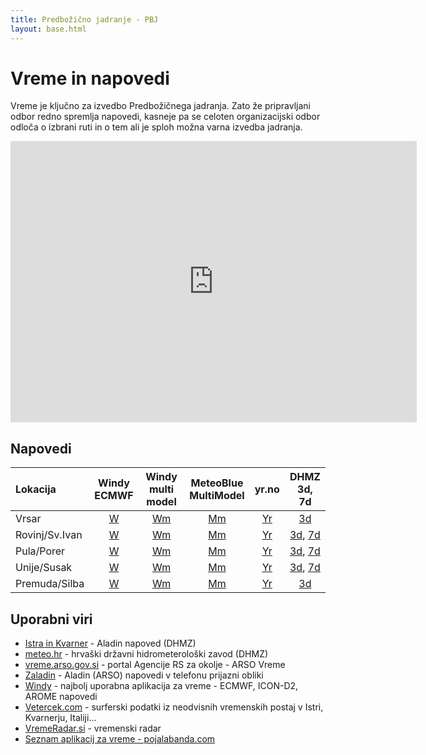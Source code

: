 ```yaml
---
title: Predbožično jadranje - PBJ
layout: base.html
---
```


# Vreme in napovedi
Vreme je ključno za izvedbo Predbožičnega jadranja. Zato že pripravljani odbor redno spremlja napovedi, kasneje pa se celoten organizacijski odbor odloča o izbrani ruti in o tem ali je sploh možna varna izvedba jadranja.

<iframe width="650" height="450" src="https://embed.windy.com/embed2.html?lat=44.665&lon=14.100&detailLat=46.050&detailLon=14.505&width=650&height=450&zoom=8&level=surface&overlay=wind&product=ecmwf&menu=&message=true&marker=true&calendar=now&pressure=&type=map&location=coordinates&detail=&metricWind=kt&metricTemp=%C2%B0C&radarRange=-1" frameborder="0"></iframe>

## Napovedi

| Lokacija       | Windy<br>ECMWF | Windy<br>multi model | MeteoBlue<br>MultiModel | yr.no | DHMZ<br>3d, 7d |
|:---------------|:--------------:|:----------------:|:-----------------------:|:-----:|:--------------:|
| Vrsar          | [W](https://www.windy.com/45.156/13.591?45.153,13.591,15) | [Wm](https://www.windy.com/multimodel/45.156/13.591?45.153,13.591,15) | [Mm](https://www.meteoblue.com/en/weather/forecast/multimodel/vrsar_croatia_3187145) | [Yr](https://www.yr.no/en/forecast/graph/2-3187145/Croatia/Istria/Municipality%20of%20Vrsar%20-%20Orsera/Vrsar) | [3d](https://meteo.hr/prognoze.php?Code=Vrsar&id=prognoza&section=prognoze_model&param=3d) |
| Rovinj/Sv.Ivan | [W](https://www.windy.com/45.043/13.614?44.600,13.609,8) | [Wm](https://www.windy.com/multimodel/45.043/13.614?44.600,13.609,8) | [Mm](https://www.meteoblue.com/en/weather/forecast/multimodel/rovinj_croatia_3191518) | [Yr](https://www.yr.no/en/forecast/graph/2-3191518/Croatia/Istria/Town%20of%20Rovinj%20-%20Rovigno/Rovinj) | [3d](https://meteo.hr/prognoze.php?Code=Rovinj&id=prognoza&section=prognoze_model&param=3d), [7d](https://meteo.hr/prognoze.php?Code=14303&id=prognoza&section=prognoze_model&param=7d&el=hrvatska) |
| Pula/Porer     | [W](https://www.windy.com/44.758/13.891?44.310,13.889,8) | [Wm](https://www.windy.com/multimodel/44.758/13.891?44.310,13.889,8) | [Mm](https://www.meteoblue.com/en/weather/forecast/multimodel/pula_croatia_3192224) | [Yr](https://www.yr.no/en/forecast/graph/2-12089404/Croatia/Istria/Porer%20Rock%20Light) | [3d](https://meteo.hr/prognoze.php?Code=Pula&id=prognoza&section=prognoze_model&param=3d), [7d](https://meteo.hr/prognoze.php?Code=14307&id=prognoza&section=prognoze_model&param=7d&el=hrvatska) |
| Unije/Susak    | [W](https://www.windy.com/44.637/14.249?44.188,14.247,8) | [Wm](https://www.windy.com/multimodel/44.510/14.303?44.062,14.301,8) | [Mm](https://www.meteoblue.com/en/weather/forecast/multimodel/unije_croatia_3188481) | [Yr](https://www.yr.no/en/forecast/graph/2-3188481/Croatia/County%20of%20Primorje-Gorski%20Kotar/Town%20of%20Mali%20Lo%C5%A1inj/Unije) | [3d](https://meteo.hr/prognoze.php?Code=Unije&id=prognoza&section=prognoze_model&param=3d), [7d](https://meteo.hr/prognoze.php?Code=14314&id=prognoza&section=prognoze_model&param=7d&el=hrvatska) |
| Premuda/Silba  | [W](https://www.windy.com/44.343/14.600?44.118,14.599,9) | [Wm](https://www.windy.com/multimodel/44.343/14.600?44.118,14.599,9) | [Mm](https://www.meteoblue.com/en/weather/forecast/multimodel/otok-premuda_croatia_3186235) | [Yr](https://www.yr.no/en/forecast/graph/2-3192521/Croatia/County%20of%20Zadar/Town%20of%20Zadar/Premuda) | [3d](https://meteo.hr/prognoze.php?Code=Silba&id=prognoza&section=prognoze_model&param=3d) |

## Uporabni viri
 * [Istra in Kvarner](https://meteo.hr/prognoze.php?section=prognoze_model&param=prog_nauticari&el=sj_jadran) - Aladin napoved (DHMZ)
 * [meteo.hr](https://meteo.hr/) - hrvaški državni hidrometerološki zavod (DHMZ)
 * [vreme.arso.gov.si](https://vreme.arso.gov.si/) - portal Agencije RS za okolje - ARSO Vreme
 * [Zaladin](https://zaladin.razor.si/) - Aladin (ARSO) napovedi v telefonu prijazni obliki
 * [Windy](https://www.windy.com/) - najbolj uporabna aplikacija za vreme - ECMWF, ICON-D2, AROME napovedi
 * [Vetercek.com](https://vetercek.com/) - surferski podatki iz neodvisnih vremenskih postaj v Istri, Kvarnerju, Italiji...
 * [VremeRadar.si](https://www.vremeradar.si/) - vremenski radar
 * [Seznam aplikacij za vreme - pojalabanda.com](https://forum.pojalabanda.com/t/vreme-aplikacije-in-spletne-strani/61)
